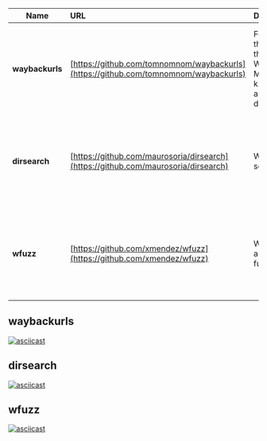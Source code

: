 | Name | URL | Description | Preview | Popularity | Metadata |
| ---------- | :---------- | :---------- | :----------- | :---------: | :----------: |
| **waybackurls** | [https://github.com/tomnomnom/waybackurls](https://github.com/tomnomnom/waybackurls) | Fetch all the URLs that the Wayback Machine knows about for a domain | [waybackurls](#waybackurls) | [![stars](https://badgen.net/github/stars/tomnomnom/waybackurls)](https://badgen.net/github/stars/tomnomnom/waybackurls) | [![contributors](https://badgen.net/github/contributors/tomnomnom/waybackurls)](https://badgen.net/github/contributors/tomnomnom/waybackurls) [![watchers](https://badgen.net/github/watchers/tomnomnom/waybackurls)](https://badgen.net/github/watchers/tomnomnom/waybackurls) [![last-commit](https://badgen.net/github/last-commit/tomnomnom/waybackurls)](https://badgen.net/github/last-commit/tomnomnom/waybackurls) [![open-issues](https://badgen.net/github/open-issues/tomnomnom/waybackurls)](https://badgen.net/github/open-issues/tomnomnom/waybackurls) [![closed-issues](https://badgen.net/github/closed-issues/tomnomnom/waybackurls)](https://badgen.net/github/closed-issues/tomnomnom/waybackurls) |
| **dirsearch** | [https://github.com/maurosoria/dirsearch](https://github.com/maurosoria/dirsearch) | Web path scanner | [dirsearch](#dirsearch) | [![stars](https://badgen.net/github/stars/maurosoria/dirsearch)](https://badgen.net/github/stars/maurosoria/dirsearch) | [![contributors](https://badgen.net/github/contributors/maurosoria/dirsearch)](https://badgen.net/github/contributors/maurosoria/dirsearch) [![watchers](https://badgen.net/github/watchers/maurosoria/dirsearch)](https://badgen.net/github/watchers/maurosoria/dirsearch) [![last-commit](https://badgen.net/github/last-commit/maurosoria/dirsearch)](https://badgen.net/github/last-commit/maurosoria/dirsearch) [![open-issues](https://badgen.net/github/open-issues/maurosoria/dirsearch)](https://badgen.net/github/open-issues/maurosoria/dirsearch) [![closed-issues](https://badgen.net/github/closed-issues/maurosoria/dirsearch)](https://badgen.net/github/closed-issues/maurosoria/dirsearch) |
| **wfuzz** | [https://github.com/xmendez/wfuzz](https://github.com/xmendez/wfuzz) | Web application fuzzer | [wfuzz](#wfuzz) | [![stars](https://badgen.net/github/stars/xmendez/wfuzz)](https://badgen.net/github/stars/xmendez/wfuzz) | [![contributors](https://badgen.net/github/contributors/xmendez/wfuzz)](https://badgen.net/github/contributors/xmendez/wfuzz) [![watchers](https://badgen.net/github/watchers/xmendez/wfuzz)](https://badgen.net/github/watchers/xmendez/wfuzz) [![last-commit](https://badgen.net/github/last-commit/xmendez/wfuzz)](https://badgen.net/github/last-commit/xmendez/wfuzz) [![open-issues](https://badgen.net/github/open-issues/xmendez/wfuzz)](https://badgen.net/github/open-issues/xmendez/wfuzz) [![closed-issues](https://badgen.net/github/closed-issues/xmendez/wfuzz)](https://badgen.net/github/closed-issues/xmendez/wfuzz) |
## waybackurls  
[![asciicast](https://asciinema.org/a/blbfuoj6lB3eSaCwHtjKR1ynp.svg)](https://asciinema.org/a/blbfuoj6lB3eSaCwHtjKR1ynp)
## dirsearch  
[![asciicast](https://asciinema.org/a/VmL4d51Ynpf5tsMtR3EP2imPo.svg)](https://asciinema.org/a/VmL4d51Ynpf5tsMtR3EP2imPo)
## wfuzz  
[![asciicast](https://asciinema.org/a/q4unlXnjMSxeZ5NaJE2rpByof.svg)](https://asciinema.org/a/q4unlXnjMSxeZ5NaJE2rpByof)
